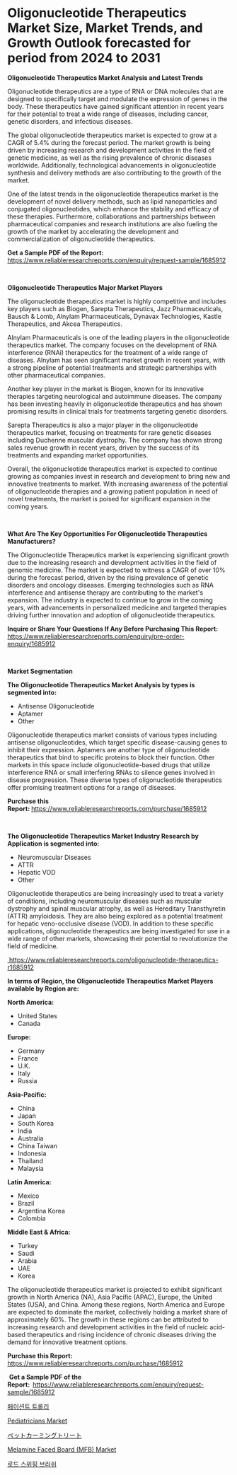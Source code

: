 <p><h1>Oligonucleotide Therapeutics Market Size, Market Trends, and Growth Outlook forecasted for period from 2024 to 2031</h1></p><p><strong>Oligonucleotide Therapeutics Market Analysis and Latest Trends</strong></p>
<p><p>Oligonucleotide therapeutics are a type of RNA or DNA molecules that are designed to specifically target and modulate the expression of genes in the body. These therapeutics have gained significant attention in recent years for their potential to treat a wide range of diseases, including cancer, genetic disorders, and infectious diseases.</p><p>The global oligonucleotide therapeutics market is expected to grow at a CAGR of 5.4% during the forecast period. The market growth is being driven by increasing research and development activities in the field of genetic medicine, as well as the rising prevalence of chronic diseases worldwide. Additionally, technological advancements in oligonucleotide synthesis and delivery methods are also contributing to the growth of the market.</p><p>One of the latest trends in the oligonucleotide therapeutics market is the development of novel delivery methods, such as lipid nanoparticles and conjugated oligonucleotides, which enhance the stability and efficacy of these therapies. Furthermore, collaborations and partnerships between pharmaceutical companies and research institutions are also fueling the growth of the market by accelerating the development and commercialization of oligonucleotide therapeutics.</p></p>
<p><strong>Get a Sample PDF of the Report:&nbsp;</strong> <a href="https://www.reliableresearchreports.com/enquiry/request-sample/1685912">https://www.reliableresearchreports.com/enquiry/request-sample/1685912</a></p>
<p>&nbsp;</p>
<p><strong>Oligonucleotide Therapeutics Major Market Players</strong></p>
<p><p>The oligonucleotide therapeutics market is highly competitive and includes key players such as Biogen, Sarepta Therapeutics, Jazz Pharmaceuticals, Bausch & Lomb, Alnylam Pharmaceuticals, Dynavax Technologies, Kastle Therapeutics, and Akcea Therapeutics. </p><p>Alnylam Pharmaceuticals is one of the leading players in the oligonucleotide therapeutics market. The company focuses on the development of RNA interference (RNAi) therapeutics for the treatment of a wide range of diseases. Alnylam has seen significant market growth in recent years, with a strong pipeline of potential treatments and strategic partnerships with other pharmaceutical companies.</p><p>Another key player in the market is Biogen, known for its innovative therapies targeting neurological and autoimmune diseases. The company has been investing heavily in oligonucleotide therapeutics and has shown promising results in clinical trials for treatments targeting genetic disorders.</p><p>Sarepta Therapeutics is also a major player in the oligonucleotide therapeutics market, focusing on treatments for rare genetic diseases including Duchenne muscular dystrophy. The company has shown strong sales revenue growth in recent years, driven by the success of its treatments and expanding market opportunities.</p><p>Overall, the oligonucleotide therapeutics market is expected to continue growing as companies invest in research and development to bring new and innovative treatments to market. With increasing awareness of the potential of oligonucleotide therapies and a growing patient population in need of novel treatments, the market is poised for significant expansion in the coming years.</p></p>
<p>&nbsp;</p>
<p><strong>What Are The Key Opportunities For Oligonucleotide Therapeutics Manufacturers?</strong></p>
<p><p>The Oligonucleotide Therapeutics market is experiencing significant growth due to the increasing research and development activities in the field of genomic medicine. The market is expected to witness a CAGR of over 10% during the forecast period, driven by the rising prevalence of genetic disorders and oncology diseases. Emerging technologies such as RNA interference and antisense therapy are contributing to the market's expansion. The industry is expected to continue to grow in the coming years, with advancements in personalized medicine and targeted therapies driving further innovation and adoption of oligonucleotide therapeutics.</p></p>
<p><strong>Inquire or Share Your Questions If Any Before Purchasing This Report:</strong> <a href="https://www.reliableresearchreports.com/enquiry/pre-order-enquiry/1685912">https://www.reliableresearchreports.com/enquiry/pre-order-enquiry/1685912</a></p>
<p>&nbsp;</p>
<p><strong>Market Segmentation</strong></p>
<p><strong>The Oligonucleotide Therapeutics Market Analysis by types is segmented into:</strong></p>
<p><ul><li>Antisense Oligonucleotide</li><li>Aptamer</li><li>Other</li></ul></p>
<p><p>Oligonucleotide therapeutics market consists of various types including antisense oligonucleotides, which target specific disease-causing genes to inhibit their expression. Aptamers are another type of oligonucleotide therapeutics that bind to specific proteins to block their function. Other markets in this space include oligonucleotide-based drugs that utilize interference RNA or small interfering RNAs to silence genes involved in disease progression. These diverse types of oligonucleotide therapeutics offer promising treatment options for a range of diseases.</p></p>
<p><strong>Purchase this Report:&nbsp;</strong><a href="https://www.reliableresearchreports.com/purchase/1685912">https://www.reliableresearchreports.com/purchase/1685912</a></p>
<p>&nbsp;</p>
<p><strong>The Oligonucleotide Therapeutics Market Industry Research by Application is segmented into:</strong></p>
<p><ul><li>Neuromuscular Diseases</li><li>ATTR</li><li>Hepatic VOD</li><li>Other</li></ul></p>
<p><p>Oligonucleotide therapeutics are being increasingly used to treat a variety of conditions, including neuromuscular diseases such as muscular dystrophy and spinal muscular atrophy, as well as Hereditary Transthyretin (ATTR) amyloidosis. They are also being explored as a potential treatment for hepatic veno-occlusive disease (VOD). In addition to these specific applications, oligonucleotide therapeutics are being investigated for use in a wide range of other markets, showcasing their potential to revolutionize the field of medicine.</p></p>
<p><a href="https://www.reliableresearchreports.com/oligonucleotide-therapeutics-r1685912">&nbsp;https://www.reliableresearchreports.com/oligonucleotide-therapeutics-r1685912</a></p>
<p><strong>In terms of Region, the Oligonucleotide Therapeutics Market Players available by Region are:</strong></p>
<p>
    <p> <strong> North America: </strong>
        <ul>
            <li>United States</li>
            <li>Canada</li>
        </ul>
        </p> 
    <p> <strong> Europe: </strong>
        <ul>
            <li>Germany</li>
            <li>France</li>
            <li>U.K.</li>
            <li>Italy</li>
            <li>Russia</li>
        </ul>
        </p> 
    <p> <strong> Asia-Pacific: </strong>
        <ul>
            <li>China</li>
            <li>Japan</li>
            <li>South Korea</li>
            <li>India</li>
            <li>Australia</li>
            <li>China Taiwan</li>
            <li>Indonesia</li>
            <li>Thailand</li>
            <li>Malaysia</li>
        </ul>
        </p> 
    <p> <strong> Latin America: </strong>
        <ul>
            <li>Mexico</li>
            <li>Brazil</li>
            <li>Argentina Korea</li>
            <li>Colombia</li>
        </ul>
        </p> 
    <p> <strong> Middle East & Africa: </strong>
        <ul>
            <li>Turkey</li>
            <li>Saudi</li>
            <li>Arabia</li>
            <li>UAE</li>
            <li>Korea</li>
        </ul>
    </p>
    </p>
<p><p>The oligonucleotide therapeutics market is projected to exhibit significant growth in North America (NA), Asia Pacific (APAC), Europe, the United States (USA), and China. Among these regions, North America and Europe are expected to dominate the market, collectively holding a market share of approximately 60%. The growth in these regions can be attributed to increasing research and development activities in the field of nucleic acid-based therapeutics and rising incidence of chronic diseases driving the demand for innovative treatment options.</p></p>
<p><strong>Purchase this Report: </strong><a href="https://www.reliableresearchreports.com/purchase/1685912">https://www.reliableresearchreports.com/purchase/1685912</a></p>
<p>&nbsp;<strong>Get a Sample PDF of the Report:&nbsp;&nbsp;</strong><a href="https://www.reliableresearchreports.com/enquiry/request-sample/1685912">https://www.reliableresearchreports.com/enquiry/request-sample/1685912</a></p>
<p><strong></strong></p>
<p><p><a href="https://github.com/fernandotryO5lson96765/Market-Research-Report-List-1/blob/main/335011542550.md">페이션트 트롤리</a></p><p><a href="https://github.com/dx0328/Market-Research-Report-List-2/blob/main/pediatricians-market.md">Pediatricians Market</a></p><p><a href="https://github.com/mm14022023/Market-Research-Report-List-1/blob/main/449075446673.md">ペットカーミングトリート</a></p><p><a href="https://issuu.com/reportprime-2/docs/melamine-faced-board-mfb-market-size-2030.pptx">Melamine Faced Board (MFB) Market</a></p><p><a href="https://github.com/CliftonFisher9067/Market-Research-Report-List-1/blob/main/618929942548.md">로드 스위핑 브러쉬</a></p></p>